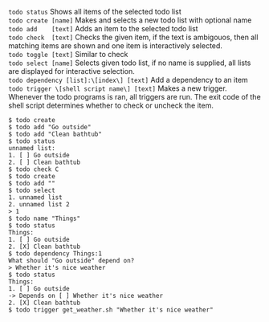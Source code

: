 `todo status`          Shows all items of the selected todo list<br>
`todo create [name]`   Makes and selects a new todo list with optional name<br>
`todo add    [text]`   Adds an item to the selected todo list <br>
`todo check  [text]`   Checks the given item, if the text is ambigouos, then all matching items are shown and one item is interactively selected.<br>
`todo toggle [text]`   Similar to check<br>
`todo select [name]`   Selects given todo list, if no name is supplied, all lists are displayed for interactive selection.<br>
`todo dependency [list]:\[index\] [text]` Add a dependency to an item<br>
`todo trigger \[shell script name\] [text]` Makes a new trigger. Whenever the todo programs is ran, all triggers are run. The exit code of the shell script determines whether to check or uncheck the item.<br>
```
$ todo create
$ todo add "Go outside"
$ todo add "Clean bathtub"
$ todo status
unnamed list:
1. [ ] Go outside
2. [ ] Clean bathtub
$ todo check C
$ todo create
$ todo add ""
$ todo select
1. unnamed list
2. unnamed list 2
> 1
$ todo name "Things"
$ todo status
Things:
1. [ ] Go outside
2. [X] Clean bathtub
$ todo dependency Things:1
What should "Go outside" depend on?
> Whether it's nice weather
$ todo status
Things:
1. [ ] Go outside
-> Depends on [ ] Whether it's nice weather
2. [X] Clean bathtub
$ todo trigger get_weather.sh "Whether it's nice weather"
```
